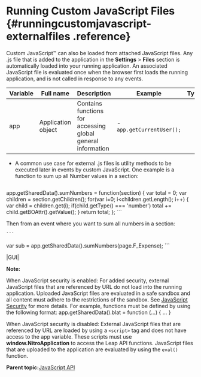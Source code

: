 # Running Custom JavaScript Files {#runningcustomjavascript-externalfiles .reference}

Custom JavaScript™ can also be loaded from attached JavaScript files. Any .js file that is added to the application in the **Settings** \> **Files** section is automatically loaded into your running application. An associated JavaScript file is evaluated once when the browser first loads the running application, and is not called in response to any events.

|Variable|Full name|Description|Example|Type|
|--------|---------|-----------|-------|----|
|app|Application object|Contains functions for accessing global general information|-   `app.getCurrentUser();`
-   A common use case for external .js files is utility methods to be executed later in events by custom JavaScript. One example is a function to sum up all Number values in a section:

    ```
app.getSharedData().sumNumbers = function(section)
{
	var total = 0;
	var children = section.getChildren();
	for(var i=0; i<children.getLength(); i++)
	{
		var child = children.get(i);
		if(child.getType() === 'number')
			total += child.getBOAttr().getValue();
	}
	return total;
};
    ```

Then from an event where you want to sum all numbers in a section:

    ```
var sub = app.getSharedData().sumNumbers(page.F_Expense);
    ```


|GUI|

**Note:**

When JavaScript security is enabled: For added security, external JavaScript files that are referenced by URL do not load into the running application. Uploaded JavaScript files are evaluated in a safe sandbox and all content must adhere to the restrictions of the sandbox. See [JavaScript Security](ref_jsapi_javascript_security.md#) for more details. For example, functions must be defined by using the following format: app.getSharedData\(\).blat = function \(...\) \{ ... \}

When JavaScript security is disabled: External JavaScript files that are referenced by URL are loaded by using a `<script>` tag and does not have access to the app variable. These scripts must use **window.NitroApplication** to access the Leap API functions. JavaScript files that are uploaded to the application are evaluated by using the `eval()` function.

**Parent topic:**[JavaScript API](ref_javascript_api.md)

